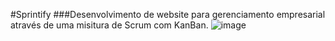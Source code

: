 #Sprintify
###Desenvolvimento de website para gerenciamento empresarial através de uma misitura de Scrum com KanBan.
![image](https://github.com/user-attachments/assets/f992e8cb-7c52-4226-aad6-0b292c5d7730)
